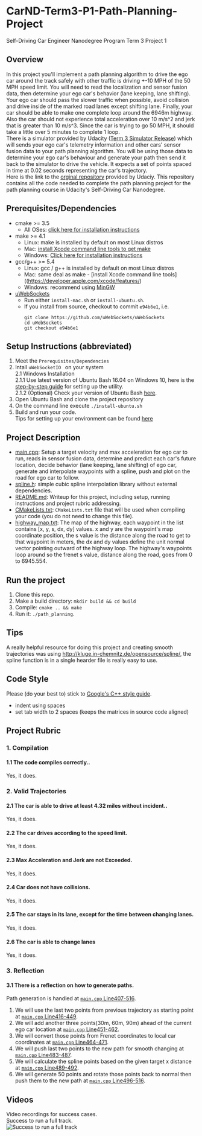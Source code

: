 # CarND-Term3-P1-Path-Planning-Project  
Self-Driving Car Engineer Nanodegree Program Term 3 Project 1  
## Overview  
In this project you'll implement a path planning algorithm to drive the ego car around the track safely with other traffic is driving +-10 MPH of the 50 MPH speed limit. You will need to read the localization and sensor fusion data, then determine your ego car's behavior (lane keeping, lane shifting). Your ego car should pass the slower traffic when possible, avoid collision and drive inside of the marked road lanes except shifting lane. Finally, your car should be able to make one complete loop around the 6946m highway. Also the car should not experience total acceleration over 10 m/s^2 and jerk that is greater than 10 m/s^3. Since the car is trying to go 50 MPH, it should take a little over 5 minutes to complete 1 loop.  
There is a simulator provided by Udacity ([Term 3 Simulator Release](https://github.com/udacity/self-driving-car-sim/releases/tag/T3_v1.2)) which will sends your ego car's telemetry information and other cars' sensor fusion data to your path planning algorithm. You will be using those data to determine your ego car's behaviour and generate your path then send it back to the simulator to drive the vehicle. It expects a set of points spaced in time at 0.02 seconds representing the car's trajectory.  
Here is the link to the [orginal repository](https://github.com/udacity/CarND-Path-Planning-Project) provided by Udaciy. This repository contains all the code needed to complete the path planning project for the path planning course in Udacity's Self-Driving Car Nanodegree.  
## Prerequisites/Dependencies  
* cmake >= 3.5
  * All OSes: [click here for installation instructions](https://cmake.org/install/)
* make >= 4.1
  * Linux: make is installed by default on most Linux distros
  * Mac: [install Xcode command line tools to get make](https://developer.apple.com/xcode/features/)
  * Windows: [Click here for installation instructions](http://gnuwin32.sourceforge.net/packages/make.htm)
* gcc/g++ >= 5.4
  * Linux: gcc / g++ is installed by default on most Linux distros
  * Mac: same deal as make - [install Xcode command line tools]((https://developer.apple.com/xcode/features/)
  * Windows: recommend using [MinGW](http://www.mingw.org/)
* [uWebSockets](https://github.com/uWebSockets/uWebSockets)
  * Run either `install-mac.sh` or `install-ubuntu.sh`.
  * If you install from source, checkout to commit `e94b6e1`, i.e.
    ```
    git clone https://github.com/uWebSockets/uWebSockets 
    cd uWebSockets
    git checkout e94b6e1
    ```
## Setup Instructions (abbreviated)  
1. Meet the `Prerequisites/Dependencies`  
2. Intall `uWebSocketIO ` on your system  
  2.1 Windows Installation  
  2.1.1 Use latest version of Ubuntu Bash 16.04 on Windows 10, here is the [step-by-step guide](https://www.howtogeek.com/249966/how-to-install-and-use-the-linux-bash-shell-on-windows-10/) for setting up the utility.  
  2.1.2 (Optional) Check your version of Ubuntu Bash [here](https://www.howtogeek.com/278152/how-to-update-the-windows-bash-shell/).  
3. Open Ubuntu Bash and clone the project repository  
4. On the command line execute `./install-ubuntu.sh`  
5. Build and run your code.  
Tips for setting up your environment can be found [here](https://classroom.udacity.com/nanodegrees/nd013/parts/40f38239-66b6-46ec-ae68-03afd8a601c8/modules/0949fca6-b379-42af-a919-ee50aa304e6a/lessons/f758c44c-5e40-4e01-93b5-1a82aa4e044f/concepts/23d376c7-0195-4276-bdf0-e02f1f3c665d)  
## Project Description
- [main.cpp](./src/main.cpp): Setup a target velocity and max acceleration for ego car to run, reads in sensor fusion data, determine and predict each car's future location, decide behavior (lane keeping, lane shifting) of ego car, generate and interpolate waypoints with a spline, push and plot on the road for ego car to follow.  
- [spline.h](./src/spline.h): simple cubic spline interpolation library without external dependencies.  
- [README.md](./README.md): Writeup for this project, including setup, running instructions and project rubric addressing.  
- [CMakeLists.txt](./CMakeLists.txt): `CMakeLists.txt` file that will be used when compiling your code (you do not need to change this file).  
- [highway_map.txt](./data/highway_map.txt): The map of the highway, each waypoint in the list contains [x, y, s, dx, dy] values. x and y are the waypoint's map coordinate position, the s value is the distance along the road to get to that waypoint in meters, the dx and dy values define the unit normal vector pointing outward of the highway loop. The highway's waypoints loop around so the frenet s value, distance along the road, goes from 0 to 6945.554.  
## Run the project  
1. Clone this repo.  
2. Make a build directory: `mkdir build && cd build`  
3. Compile: `cmake .. && make`  
4. Run it: `./path_planning`.  
## Tips
A really helpful resource for doing this project and creating smooth trajectories was using http://kluge.in-chemnitz.de/opensource/spline/, the spline function is in a single hearder file is really easy to use.  
## Code Style  
Please (do your best to) stick to [Google's C++ style guide](https://google.github.io/styleguide/cppguide.html).
* indent using spaces
* set tab width to 2 spaces (keeps the matrices in source code aligned)    
## Project Rubric  
### 1. Compilation  
#### 1.1 The code compiles correctly..  
Yes, it does.  
### 2. Valid Trajectories  
#### 2.1 The car is able to drive at least 4.32 miles without incident..  
Yes, it does.  
#### 2.2 The car drives according to the speed limit.  
Yes, it does.  
#### 2.3 Max Acceleration and Jerk are not Exceeded.  
Yes, it does.  
#### 2.4 Car does not have collisions.  
Yes, it does.  
#### 2.5 The car stays in its lane, except for the time between changing lanes.  
Yes, it does.  
#### 2.6 The car is able to change lanes  
Yes, it does.  
### 3. Reflection  
#### 3.1 There is a reflection on how to generate paths.  
Path generation is handled at [`main.cpp` Line407-516](./src/main.cpp#L407-L516).  
1. We will use the last two points from previous trajectory as starting point at [`main.cpp` Line416-449](./src/main.cpp#L416-L449).  
2. We will add another three points(30m, 60m, 90m) ahead of the current ego car location at [`main.cpp` Line451-462](./src/main.cpp#L451-L462).  
3. We will convert those points from Frenet coordinates to local car coordinates at [`main.cpp` Line464-471](./src/main.cpp#L464-L471).  
4. We will push last two points to the new path for smooth changing at [`main.cpp` Line483-487](./src/main.cpp#L483-L487).  
5. We will calculate the spline points based on the given target x distance at [`main.cpp` Line489-492](./src/main.cpp#L489-L492).  
6. We will generate 50 points and rotate those points back to normal then push them to the new path at [`main.cpp` Line496-516](./src/main.cpp#L496-L516).  
## Videos
Video recordings for success cases.  
Success to run a full track.  
![Success to run a full track](./videos/Success_to_run_a_full_track.gif)  